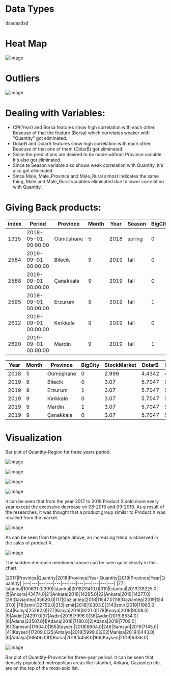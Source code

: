# Data Types 

dsadasdsd

# Heat Map

![image](https://user-images.githubusercontent.com/71854717/161548353-c06258a2-ac50-40f0-af19-beff196ca4c2.png)

# Outliers

![image](https://user-images.githubusercontent.com/71854717/161548548-27cc36c1-9847-4b7d-9bbd-247f6bf2a962.png)

# Dealing with Variables:

 * CPI(Year) and Borsa features show high correlation with each other. Beacuse of that the feature (Borsa) which correlates weaker with "Quantity" got eliminated.
 * DolarB and DolarS features show high correlation with each other. Beacuse of that one of them (DolarB) got eliminated.
 * Since the predictions are desired to be made without Province variable it's also got eliminated.
 * Since te Season variable also shows weak correlation with Quantity, it's also got eliminated.
 * Since Male, Male_Province and Male_Rural almost indicates the same thing, Male and Male_Rural variables eliminated due to lower correlation with Quantity.

# Giving Back products:

|index|Period|Province|Month|Year|Season|BigCity|Region|StockMarket|DolarB|DolarS|CPI\(Year)|CPI\(Month)|Male|Male\_Province|Male\_Rural|Trends\_Eczacıbaşı|Trends\_Prostat|Med\_Deg|Quantity|
|---|---|---|---|---|---|---|---|---|---|---|---|---|---|---|---|---|---|---|---|
|1315|2018-05-01 00:00:00|Gümüşhane|5|2018|spring|0|BS|2\.999|4\.4342|4\.4422|12\.15|1\.62|84585\.0|52299\.0|32286\.0|0|0|15\.2|-2\.0|
|2584|2019-09-01 00:00:00|Bilecik|9|2019|fall|0|MA|3\.07|5\.7047|5\.715|9\.26|0\.99|61485\.0|92273\.0|20978\.0|0|0|19\.2|-6\.0|
|2588|2019-09-01 00:00:00|Çanakkale|9|2019|fall|0|MA|3\.07|5\.7047|5\.715|9\.26|0\.99|1216490\.0|163780\.0|108566\.0|0|0|23\.4|-1\.0|
|2595|2019-09-01 00:00:00|Erzurum|9|2019|fall|1|EA|3\.07|5\.7047|5\.715|9\.26|0\.99|185788\.0|380779\.0|0\.0|0|0|14\.5|-22\.0|
|2612|2019-09-01 00:00:00|Kırıkkale|9|2019|fall|0|CE|3\.07|5\.7047|5\.715|9\.26|0\.99|152694\.0|132337\.0|52761\.0|0|38|20\.7|-7\.0|
|2620|2019-09-01 00:00:00|Mardin|9|2019|fall|1|SE|3\.07|5\.7047|5\.715|9\.26|0\.99|542072\.0|916076\.0|0\.0|0|0|25\.8|-4\.0|

|Year|Month|Province|BigCity|StockMarket|DolarB|DolarS|CPI\(Year)|CPI\(Month)|Male|Male\_Province|Male\_Rural|Trends\_Eczacıbaşı|Trends\_Prostat|Med\_Deg|Quantity|
|---|---|---|---|---|---|---|---|---|---|---|---|---|---|---|---|
|2018|5|Gümüşhane|0|2\.999|4\.4342|4\.4422|12\.15|1\.62|84585\.0|52299\.0|32286\.0|0|0|15\.2|-2\.0|
|2019|9|Bilecik|0|3\.07|5\.7047|5\.715|9\.26|0\.99|61485\.0|92273\.0|20978\.0|0|0|19\.2|-6\.0|
|2019|9|Erzurum|1|3\.07|5\.7047|5\.715|9\.26|0\.99|185788\.0|380779\.0|0\.0|0|0|14\.5|-22\.0|
|2019|9|Kırıkkale|0|3\.07|5\.7047|5\.715|9\.26|0\.99|152694\.0|132337\.0|52761\.0|0|38|20\.7|-7\.0|
|2019|9|Mardin|1|3\.07|5\.7047|5\.715|9\.26|0\.99|542072\.0|916076\.0|0\.0|0|0|25\.8|-4\.0|
|2019|9|Çanakkale|0|3\.07|5\.7047|5\.715|9\.26|0\.99|1216490\.0|163780\.0|108566\.0|0|0|23\.4|-1\.0|

# Visualization

Bar plot of Quantity-Region for three years period.

![image](https://user-images.githubusercontent.com/71854717/161552119-7cf74366-ec57-4bb5-958e-b8197609c8e1.png)

![image](https://user-images.githubusercontent.com/71854717/161552172-db2627c9-3046-496e-967a-82da105b30da.png)

![image](https://user-images.githubusercontent.com/71854717/161552229-25eb3e3f-0be6-461c-9c8f-6b1771e339d5.png)

![image](https://user-images.githubusercontent.com/71854717/161552281-89d45e8a-0b9e-42dd-a738-41ab8ebe9033.png)

It can be seen that from the year 2017 to 2019 Product X sold more every year except the excessive decrease on 08-2019 and 09-2019. As a result of the researches, it was thought that a product group similar to Product X was recalled from the market.

![image](https://user-images.githubusercontent.com/71854717/161552354-cacab802-8fb9-4679-964d-ba99d3f8b644.png)

As can be seen from the graph above, an increasing trend is observed in the sales of product X.

![image](https://user-images.githubusercontent.com/71854717/161552681-3d128146-bc07-4eda-afe4-8cbadcfe6489.png)

The sudden decrease mentioned above can be seen quite clearly in this chart.

|2017|Province|Quantity|2018|Province|Year|Quantity|2019|Province|Year|Quantity|
|---|---|---|---|---|---|---|---|---|---|---|---|
|77|İstanbul|100631\.0|309|İstanbul|2018|31410\.0|310|İstanbul|2019|39225\.0|
|5|Ankara|43474\.0|21|Ankara|2018|14295\.0|22|Ankara|2019|14277\.0|
|29|Gaziantep|35620\.0|117|Gaziantep|2018|11547\.0|118|Gaziantep|2019|12437\.0|
|78|İzmir|32752\.0|313|İzmir|2018|10303\.0|314|İzmir|2019|11983\.0|
|44|Konya|25282\.0|177|Konya|2018|9221\.0|178|Konya|2019|9009\.0|
|9|Aydın|24297\.0|37|Aydın|2018|7996\.0|38|Aydın|2019|8534\.0|
|0|Adana|23507\.0|1|Adana|2018|7180\.0|2|Adana|2019|7709\.0|
|61|Samsun|17604\.0|165|Kayseri|2018|6604\.0|246|Samsun|2019|7145\.0|
|41|Kayseri|17209\.0|25|Antalya|2018|5999\.0|202|Manisa|2019|6443\.0|
|6|Antalya|16949\.0|81|Bursa|2018|5458\.0|166|Kayseri|2019|6336\.0|

![image](https://user-images.githubusercontent.com/71854717/161552905-ab03f754-caaa-4cda-bd37-e9d5a47b6f72.png)

Bar plot of Quantity-Province for three-year period. It can be seen that densely populated metropolitan areas like Istanbul, Ankara, Gaziantep etc. are on the top of the most-sold list.
